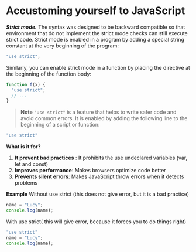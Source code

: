 # Accustoming yourself to JavaScript

**_Strict mode._** The syntax was designed to be backward compatible so that environment that do not implement the strict mode checks can still execute strict code. Strict mode is enabled in a program by adding a special string constant at the very beginning of the program:

```javascript
"use strict";
```

Similarly, you can enable strict mode in a function by placing the directive at the beginning of the function body:

```javascript
function f(x) {
  "use strict";
  // ...
}
```

>**Note** `"use strict"` is a feature that helps to write safer code and avoid common errors. It is enabled by adding the following line to the beginning of a script or function:
```javascript
"use strict"
```
**What is it for?**

1. **It prevent bad practices** : It prohibits the use undeclared variables (var, let and const)
1. **Improves performance**: Makes browsers optimize code better
1. **Prevents silent errors**: Makes JavaScript throw errors when it detects problems

**Example**
Without use strict (this does not give error, but it is a bad practice)

```javascript
name = "Lucy";
console.log(name);
```

With use strict( this will give error, because it forces you to do things right)

```javascript
"use strict"
name = "Lucy";
console.log(name);
```








